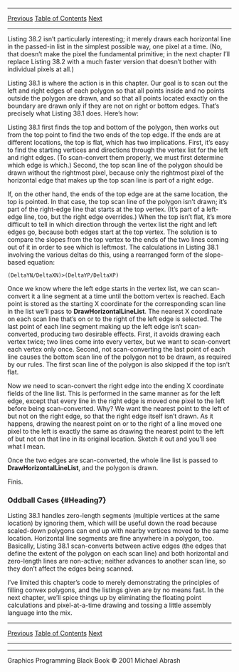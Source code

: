   ------------------------ --------------------------------- --------------------
  [Previous](38-03.html)   [Table of Contents](index.html)   [Next](39-01.html)
  ------------------------ --------------------------------- --------------------

Listing 38.2 isn’t particularly interesting; it merely draws each
horizontal line in the passed-in list in the simplest possible way, one
pixel at a time. (No, that doesn’t make the pixel the fundamental
primitive; in the next chapter I’ll replace Listing 38.2 with a much
faster version that doesn’t bother with individual pixels at all.)

Listing 38.1 is where the action is in this chapter. Our goal is to scan
out the left and right edges of each polygon so that all points inside
and no points outside the polygon are drawn, and so that all points
located exactly on the boundary are drawn only if they are not on right
or bottom edges. That’s precisely what Listing 38.1 does. Here’s how:

Listing 38.1 first finds the top and bottom of the polygon, then works
out from the top point to find the two ends of the top edge. If the ends
are at different locations, the top is flat, which has two implications.
First, it’s easy to find the starting vertices and directions through
the vertex list for the left and right edges. (To scan-convert them
properly, we must first determine which edge is which.) Second, the top
scan line of the polygon should be drawn without the rightmost pixel,
because only the rightmost pixel of the horizontal edge that makes up
the top scan line is part of a right edge.

If, on the other hand, the ends of the top edge are at the same
location, the top is pointed. In that case, the top scan line of the
polygon isn’t drawn; it’s part of the right-edge line that starts at the
top vertex. (It’s part of a left-edge line, too, but the right edge
overrides.) When the top isn’t flat, it’s more difficult to tell in
which direction through the vertex list the right and left edges go,
because both edges start at the top vertex. The solution is to compare
the slopes from the top vertex to the ends of the two lines coming out
of it in order to see which is leftmost. The calculations in Listing
38.1 involving the various deltas do this, using a rearranged form of
the slope-based equation:

    (DeltaYN/DeltaXN)>(DeltaYP/DeltaXP)

Once we know where the left edge starts in the vertex list, we can
scan-convert it a line segment at a time until the bottom vertex is
reached. Each point is stored as the starting X coordinate for the
corresponding scan line in the list we’ll pass to
**DrawHorizontalLineList**. The nearest X coordinate on each scan line
that’s on or to the right of the left edge is selected. The last point
of each line segment making up the left edge isn’t scan-converted,
producing two desirable effects. First, it avoids drawing each vertex
twice; two lines come into every vertex, but we want to scan-convert
each vertex only once. Second, not scan-converting the last point of
each line causes the bottom scan line of the polygon not to be drawn, as
required by our rules. The first scan line of the polygon is also
skipped if the top isn’t flat.

Now we need to scan-convert the right edge into the ending X coordinate
fields of the line list. This is performed in the same manner as for the
left edge, except that every line in the right edge is moved one pixel
to the left before being scan-converted. Why? We want the nearest point
to the left of but not on the right edge, so that the right edge itself
isn’t drawn. As it happens, drawing the nearest point on or to the right
of a line moved one pixel to the left is exactly the same as drawing the
nearest point to the left of but not on that line in its original
location. Sketch it out and you’ll see what I mean.

Once the two edges are scan-converted, the whole line list is passed to
**DrawHorizontalLineList**, and the polygon is drawn.

Finis.

### Oddball Cases {#Heading7}

Listing 38.1 handles zero-length segments (multiple vertices at the same
location) by ignoring them, which will be useful down the road because
scaled-down polygons can end up with nearby vertices moved to the same
location. Horizontal line segments are fine anywhere in a polygon, too.
Basically, Listing 38.1 scan-converts between active edges (the edges
that define the extent of the polygon on each scan line) and both
horizontal and zero-length lines are non-active; neither advances to
another scan line, so they don’t affect the edges being scanned.

I’ve limited this chapter’s code to merely demonstrating the principles
of filling convex polygons, and the listings given are by no means fast.
In the next chapter, we’ll spice things up by eliminating the floating
point calculations and pixel-at-a-time drawing and tossing a little
assembly language into the mix.

  ------------------------ --------------------------------- --------------------
  [Previous](38-03.html)   [Table of Contents](index.html)   [Next](39-01.html)
  ------------------------ --------------------------------- --------------------

* * * * *

Graphics Programming Black Book © 2001 Michael Abrash
